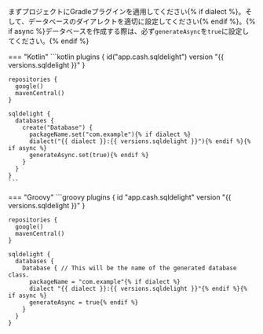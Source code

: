 まずプロジェクトにGradleプラグインを適用してください{% if dialect %}。そして、データベースのダイアレクトを適切に設定してください{% endif %}。{% if async %}データベースを作成する際は、必ず`generateAsync`を`true`に設定してください。{% endif %}

=== "Kotlin"
    ```kotlin
    plugins {
      id("app.cash.sqldelight") version "{{ versions.sqldelight }}"
    }
     
    repositories {
      google()
      mavenCentral()
    }
    
    sqldelight {
      databases {
        create("Database") {
          packageName.set("com.example"){% if dialect %}
          dialect("{{ dialect }}:{{ versions.sqldelight }}"){% endif %}{% if async %}
          generateAsync.set(true){% endif %}
        }
      }
    }
    ```
=== "Groovy"
    ```groovy
    plugins {
      id "app.cash.sqldelight" version "{{ versions.sqldelight }}"
    }

    repositories {
      google()
      mavenCentral()
    }

    sqldelight {
      databases {
        Database { // This will be the name of the generated database class.
          packageName = "com.example"{% if dialect %}
          dialect "{{ dialect }}:{{ versions.sqldelight }}"{% endif %}{% if async %}
          generateAsync = true{% endif %}
        }
      }
    }